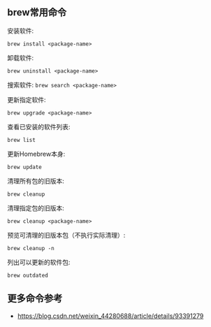 ## brew常用命令
安装软件:

`brew install <package-name>`

卸载软件:

`brew uninstall <package-name>`

搜索软件:
`brew search <package-name>`

更新指定软件:

`brew upgrade <package-name>`

查看已安装的软件列表:

`brew list`

更新Homebrew本身:

`brew update`

清理所有包的旧版本:

`brew cleanup`

清理指定包的旧版本:

`brew cleanup <package-name>`

预览可清理的旧版本包（不执行实际清理）:

`brew cleanup -n`

列出可以更新的软件包:

`brew outdated`

## 更多命令参考

- https://blog.csdn.net/weixin_44280688/article/details/93391279